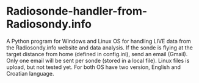 # Radiosonde-handler-from-Radiosondy.info
A Python program for Windows and Linux OS for handling LIVE data from the Radiosondy.info website and data analysis. If the sonde is flying at the target distance from home (defined in config.ini), send an email (Gmail). Only one email will be sent per sonde (stored in a local file). Linux files is upload, but not tested yet. For both OS have two version, English and Croatian language.
